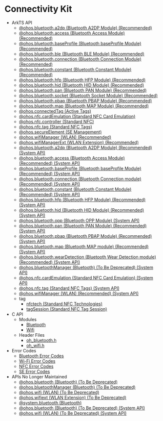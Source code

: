 # Connectivity Kit<!--connectivity-api-->

- ArkTS API<!--connectivity-arkts-->
  - [@ohos.bluetooth.a2dp (Bluetooth A2DP Module) (Recommended)](js-apis-bluetooth-a2dp.md)
  - [@ohos.bluetooth.access (Bluetooth Access Module) (Recommended)](js-apis-bluetooth-access.md)
  - [@ohos.bluetooth.baseProfile (Bluetooth baseProfile Module) (Recommended)](js-apis-bluetooth-baseProfile.md)
  - [@ohos.bluetooth.ble (Bluetooth BLE Module) (Recommended)](js-apis-bluetooth-ble.md)
  - [@ohos.bluetooth.connection (Bluetooth Connection Module) (Recommended)](js-apis-bluetooth-connection.md)
  - [@ohos.bluetooth.constant (Bluetooth Constant Module) (Recommended)](js-apis-bluetooth-constant.md)
  - [@ohos.bluetooth.hfp (Bluetooth HFP Module) (Recommended)](js-apis-bluetooth-hfp.md)
  - [@ohos.bluetooth.hid (Bluetooth HID Module) (Recommended)](js-apis-bluetooth-hid.md)
  - [@ohos.bluetooth.pan (Bluetooth PAN Module) (Recommended)](js-apis-bluetooth-pan.md)
  - [@ohos.bluetooth.socket (Bluetooth Socket Module) (Recommended)](js-apis-bluetooth-socket.md)
  - [@ohos.bluetooth.pbap (Bluetooth PBAP Module) (Recommended)](js-apis-bluetooth-pbap.md)
  - [@ohos.bluetooth.map (Bluetooth MAP Module) (Recommended)](js-apis-bluetooth-map.md)
  - [@ohos.connectedTag (Active Tags)](js-apis-connectedTag.md)
  - [@ohos.nfc.cardEmulation (Standard NFC Card Emulation)](js-apis-cardEmulation.md)
  - [@ohos.nfc.controller (Standard NFC)](js-apis-nfcController.md)
  - [@ohos.nfc.tag (Standard NFC Tags)](js-apis-nfcTag.md)
  - [@ohos.secureElement (SE Management)](js-apis-secureElement.md)
  - [@ohos.wifiManager (WLAN) (Recommended)](js-apis-wifiManager.md)
  - [@ohos.wifiManagerExt (WLAN Extension) (Recommended)](js-apis-wifiManagerExt.md)
  <!--Del-->
  - [@ohos.bluetooth.a2dp (Bluetooth A2DP Module) (Recommended) (System API)](js-apis-bluetooth-a2dp-sys.md)
  - [@ohos.bluetooth.access (Bluetooth Access Module) (Recommended) (System API)](js-apis-bluetooth-access-sys.md)
  - [@ohos.bluetooth.baseProfile (Bluetooth baseProfile Module) (Recommended) (System API)](js-apis-bluetooth-baseProfile-sys.md)
  - [@ohos.bluetooth.connection (Bluetooth Connection module) (Recommended) (System API)](js-apis-bluetooth-connection-sys.md)
  - [@ohos.bluetooth.constant (Bluetooth Constant Module) (Recommended) (System API)](js-apis-bluetooth-constant-sys.md)
  - [@ohos.bluetooth.hfp (Bluetooth HFP Module) (Recommended) (System API)](js-apis-bluetooth-hfp-sys.md)
  - [@ohos.bluetooth.hid (Bluetooth HID Module) (Recommended) (System API)](js-apis-bluetooth-hid-sys.md)
  - [@ohos.bluetooth.opp (Bluetooth OPP Module) (System API)](js-apis-bluetooth-opp-sys.md)
  - [@ohos.bluetooth.pan (Bluetooth PAN Module) (Recommended) (System API)](js-apis-bluetooth-pan-sys.md)
  - [@ohos.bluetooth.pbap (Bluetooth PBAP Module) (Recommended) (System API)](js-apis-bluetooth-pbap-sys.md)
  - [@ohos.bluetooth.map (Bluetooth MAP module) (Recommended) (System API)](js-apis-bluetooth-map-sys.md)
  - [@ohos.bluetooth.wearDetection (Bluetooth Wear Detection module) (Recommended) (System API)](js-apis-bluetooth-wearDetection-sys.md)
  - [@ohos.bluetoothManager (Bluetooth) (To Be Deprecated) (System API)](js-apis-bluetoothManager-sys.md)
  - [@ohos.nfc.cardEmulation (Standard NFC Card Emulation) (System API)](js-apis-cardEmulation-sys.md)
  - [@ohos.nfc.tag (Standard NFC Tags) (System API)](js-apis-nfcTag-sys.md)
  - [@ohos.wifiManager (WLAN) (Recommended) (System API)](js-apis-wifiManager-sys.md)
  <!--DelEnd-->
  - tag<!--connectivity-nfc-tag-arkts-->
    - [nfctech (Standard NFC Technologies)](js-apis-nfctech.md)
    - [tagSession (Standard NFC Tag Session)](js-apis-tagSession.md)
- C API<!--connectivity-c-->
  - Modules<!--connectivity-module-->
    - [Bluetooth](_bluetooth.md)
    - [Wifi](_wifi.md)
  - Header Files<!--connectivity-headerfile-->
    - [oh_bluetooth.h](oh__bluetooth_8h.md)
    - [oh_wifi.h](oh__wifi_8h.md)
- Error Codes<!--connectivity-arkts-errcode-->
  - [Bluetooth Error Codes](errorcode-bluetoothManager.md)
  - [Wi-Fi Error Codes](errorcode-wifi.md)
  - [NFC Error Codes](errorcode-nfc.md)
  - [SE Error Codes](errorcode-se.md)
- APIs No Longer Maintained<!--connectivity-arkts-dep-->
  - [@ohos.bluetooth (Bluetooth) (To Be Deprecated)](js-apis-bluetooth.md)
  - [@ohos.bluetoothManager (Bluetooth) (To Be Deprecated)](js-apis-bluetoothManager.md)
  - [@ohos.wifi (WLAN) (To Be Deprecated)](js-apis-wifi.md)
  - [@ohos.wifiext (WLAN Extension) (To Be Deprecated)](js-apis-wifiext.md)
  - [@system.bluetooth (Bluetooth)](js-apis-system-bluetooth.md)
  <!--Del-->
  - [@ohos.bluetooth (Bluetooth) (To Be Deprecated) (System API)](js-apis-bluetooth-sys.md)
  - [@ohos.wifi (WLAN) (To Be Deprecated) (System API)](js-apis-wifi-sys.md)
  <!--DelEnd-->
